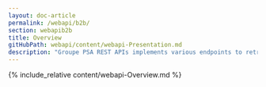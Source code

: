 ```yaml
---
layout: doc-article
permalink: /webapi/b2b/
section: webapib2b
title: Overview
gitHubPath: webapi/content/webapi-Presentation.md
description: "Groupe PSA REST APIs implements various endpoints to retrieve resources from your Groupe PSA’s vehicles."
---
```

{% include_relative content/webapi-Overview.md %}